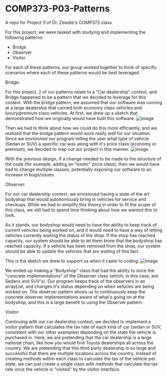 # COMP373-P03-Patterns
A repo for Project 3 of Dr. Zewdie's COMP373 class

For this project, we were tasked with studying and implementing the following patterns:

- Bridge
- Observer
- Visitor

For each of these patterns, our group worked together to think of specific scenarios where each of these patterns would be best leveraged.

Bridge:

For this project, 2 of our patterns relate to a "Car dealership" context, and Bridge happened to be a pattern that we decided to leverage for this context. With the bridge pattern, we assumed that our software was running at a large dealership that carried both economy class vehicles and luxury/premium class vehicles. At first, we drew up a sketch that demonstrated how we originally would have built this software. 
![image](https://user-images.githubusercontent.com/44167073/113216958-bcebd100-9242-11eb-9c57-252b6ff77548.png)

Then we had to think about how we could do this more efficiently, and we realized that the bridge pattern would work really well for our situation. Since we envisioned our program telling the user what type of vehicle (Sedan or SUV) a specific car was along with it's price class (economy or premium), we decided to map out our project in this manner. 
![image](https://user-images.githubusercontent.com/44167073/113217066-f3c1e700-9242-11eb-89e8-673deab0a253.png)

With the previous design, if a change needed to be made to the structure of the code (for example, adding an "exotic" price class), then we would have had to change multiple classes; potentially exposing our software to an increase in bugs/issues. 

Observer:

For our car dealership context, we envisioned having a state of the art bodyshop that would autonomously bring in vehicles for service and checkups. While we had to simplify this theory in order to fit the scope of this class, we still had to spend time thinking about how we wanted this to look.

As it stands, our bodyshop would need to have the ability to keep track of current vehicles being worked on, and it would need to have a way of letting vehicles currently waiting the status of the shop. If the shop has reached capacity, our system should be able to let them know that the bodyshop has reached capacity. If a vehicle has been removed from the shop, our system should be able to update the vehicles that are waiting of this fact.

This is the sketch we drew to support us when it came to coding:
![image](https://user-images.githubusercontent.com/44167073/113217872-291b0480-9244-11eb-8753-f0047bb4e64e.png)

We ended up making a "Bodyshop" class that had the ability to store the "concrete implementations" of the Observer class (which, in this case, are Sedans and SUV's). Our program keeps track of the observers in an arrayList, and changes it's status depending on when vehicles are being worked on. The observer pattern allows us to continuously keep the concrete observer implementations aware of what's going on at the bodyshop, and this is a large benefit to using the Observer pattern. 

Visitor:

Continuing with our car dealership context, we decided to implement a visitor pattern that calculates the tax rate of each kind of car (sedan or SUV, consistent with our other examples) depending on the state the vehicle is purchased in. Here, we are pretending that the car dealership is a large national chain, like how you would find Toyota dealerships all across the country. We are pretending that this third party dealership is so large and successful that there are multiple locations across the country. Instead of creating methods within each class to calculate the tax of the vehicle per state, we can just create a single class with methods that calculate the tax rate once the vehicle is "visited" by the visitor interface.
